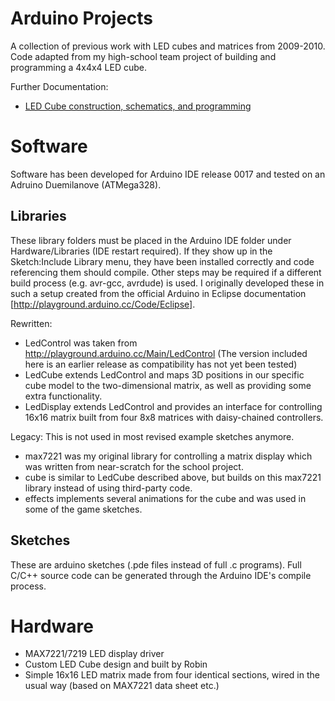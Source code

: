 Arduino Projects
================

A collection of previous work with LED cubes and matrices from 2009-2010. Code adapted from my high-school team project of building and programming a 4x4x4 LED cube.

Further Documentation:

* [LED Cube construction, schematics, and programming](doc/LedCube.md)

Software
========
Software has been developed for Arduino IDE release 0017 and tested on an Adruino Duemilanove (ATMega328).

Libraries
---------
These library folders must be placed in the Arduino IDE folder under Hardware/Libraries (IDE restart required). If they show up in the Sketch:Include Library menu, they have been installed correctly and code referencing them should compile. Other steps may be required if a different build process (e.g. avr-gcc, avrdude) is used. I originally developed these in such a setup created from the official Arduino in Eclipse documentation [http://playground.arduino.cc/Code/Eclipse].

Rewritten:
 * LedControl was taken from http://playground.arduino.cc/Main/LedControl (The version included here is an earlier release as compatibility has not yet been tested)
 * LedCube extends LedControl and maps 3D positions in our specific cube model to the two-dimensional matrix, as well as providing some extra functionality.
 * LedDisplay extends LedControl and provides an interface for controlling 16x16 matrix built from four 8x8 matrices with daisy-chained controllers.

Legacy: This is not used in most revised example sketches anymore.
 * max7221 was my original library for controlling a matrix display which was written from near-scratch for the school project.
 * cube is similar to LedCube described above, but builds on this max7221 library instead of using third-party code.
 * effects implements several animations for the cube and was used in some of the game sketches.



Sketches
--------
These are arduino sketches (.pde files instead of full .c programs). Full C/C++ source code can be generated through the Arduino IDE's compile process.

Hardware
========
 * MAX7221/7219 LED display driver
 * Custom LED Cube design and built by Robin
 * Simple 16x16 LED matrix made from four identical sections, wired in the usual way (based on MAX7221 data sheet etc.)
